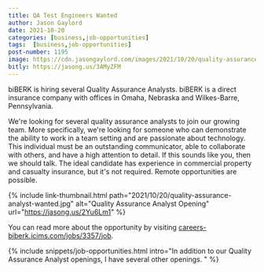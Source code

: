 ```yaml
---
title: QA Test Engineers Wanted
author: Jason Gaylord
date: 2021-10-20
categories: [business,job-opportunities]
tags:  [business,job-opportunities]
post-number: 1195
image: https://cdn.jasongaylord.com/images/2021/10/20/quality-assurance-analyst-wanted.jpg
bitly: https://jasong.us/3AMyZFM
---
```


biBERK is hiring several Quality Assurance Analysts. biBERK is a direct insurance company with offices in Omaha, Nebraska and Wilkes-Barre, Pennsylvania. 

We're looking for several quality assurance analysts to join our growing team. More specifically, we're looking for someone who can demonstrate the ability to work in a team setting and are passionate about technology. This individual must be an outstanding communicator, able to collaborate with others, and have a high attention to detail. If this sounds like you, then we should talk. The ideal candidate has experience in commercial property and casualty insurance, but it's not required. Remote opportunities are possible.

{% include link-thumbnail.html path="2021/10/20/quality-assurance-analyst-wanted.jpg" alt="Quality Assurance Analyst Opening" url="https://jasong.us/2Yu6Lm1" %}

You can read more about the opportunity by visiting [careers-biberk.icims.com/jobs/3357/job](https://jasong.us/2Yu6Lm1).

{% include snippets/job-opportunities.html intro="In addition to our Quality Assurance Analyst openings, I have several other openings. " %}